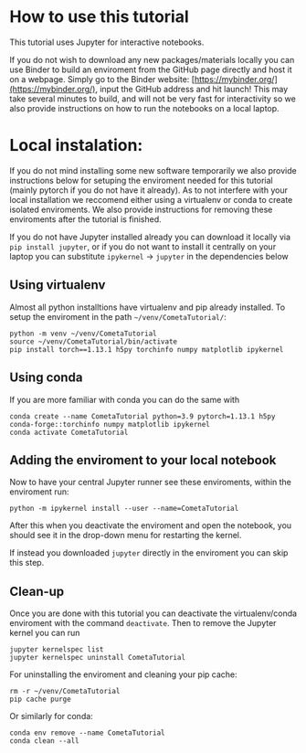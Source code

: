 # How to use this tutorial
This tutorial uses Jupyter for interactive notebooks.

If you do not wish to download any new packages/materials locally you can use Binder to build an enviroment from the GitHub page directly and host it on a webpage. Simply go to the Binder website:
[https://mybinder.org/](https://mybinder.org/), input the GitHub address and hit launch! This may take several minutes to build, and will not be very fast for interactivity so we also provide instructions on how to run the notebooks on a local laptop.

# Local instalation:
If you do not mind installing some new software temporarily we also provide instructions below for setuping the enviroment needed for this tutorial (mainly pytorch if you do not have it already). As to not interfere with your local installation we reccomend either using a virtualenv or conda to create isolated enviroments. We also provide instructions for removing these enviroments after the tutorial is finished.

If you do not have Jupyter installed already you can download it locally via `pip install jupyter`, or if you do not want to install it centrally on your laptop you can substitute `ipykernel` -> `jupyter` in the dependencies below

## Using virtualenv
Almost all python installtions have virtualenv and pip already installed. To setup the enviroment in the path `~/venv/CometaTutorial/`:
```
python -m venv ~/venv/CometaTutorial
source ~/venv/CometaTutorial/bin/activate
pip install torch==1.13.1 h5py torchinfo numpy matplotlib ipykernel
```

## Using conda
If you are more familiar with conda you can do the same with
```
conda create --name CometaTutorial python=3.9 pytorch=1.13.1 h5py conda-forge::torchinfo numpy matplotlib ipykernel
conda activate CometaTutorial
```

## Adding the enviroment to your local notebook

Now to have your central Jupyter runner see these enviroments, within the enviroment run:
```
python -m ipykernel install --user --name=CometaTutorial
```
After this when you deactivate the enviroment and open the notebook, you should see it in the drop-down menu for restarting the kernel.

If instead you downloaded `jupyter` directly in the enviroment you can skip this step.

## Clean-up
Once you are done with this tutorial you can deactivate the virtualenv/conda enviroment with the command `deactivate`. Then to remove the Jupyter kernel you can run
```
jupyter kernelspec list
jupyter kernelspec uninstall CometaTutorial
```

For uninstalling the enviroment and cleaning your pip cache:
```
rm -r ~/venv/CometaTutorial
pip cache purge
```
Or similarly for conda:
```
conda env remove --name CometaTutorial
conda clean --all
```
